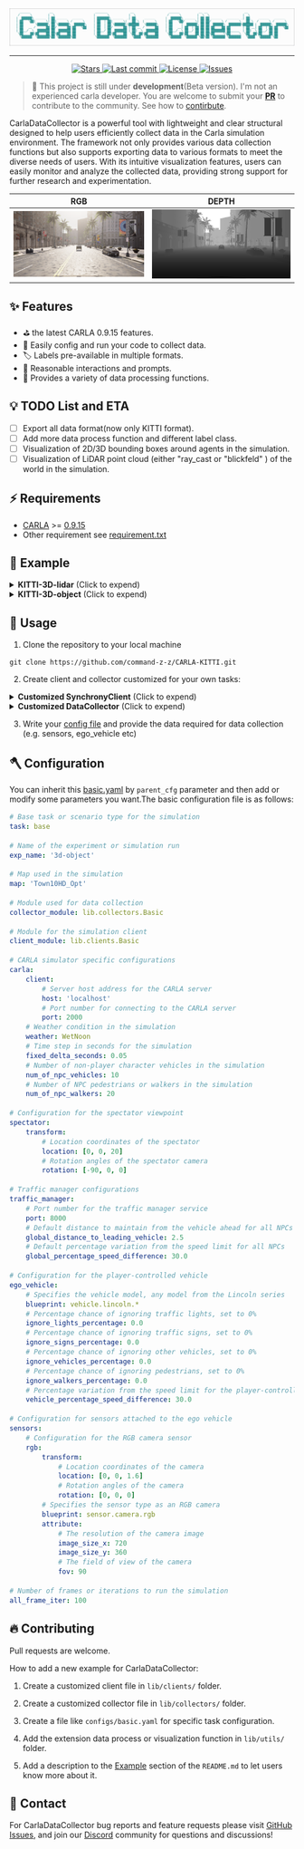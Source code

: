 <div align="center">
  <img src="./assets/head.png">
</div>

<hr>

<div align="center"><p>
    <a href="https://github.com/command-z-z/CarlaDataCollector/stargazers">
      <img alt="Stars" src="https://img.shields.io/github/stars/command-z-z/CarlaDataCollector?style=for-the-badge&logo=starship&color=c69ff5&logoColor=D9E0EE&labelColor=302D41" />
    </a>
    <a href="https://github.com/command-z-z/CarlaDataCollector/pulse">
      <img alt="Last commit" src="https://img.shields.io/github/last-commit/command-z-z/CarlaDataCollector?style=for-the-badge&logo=starship&color=8bd5ca&logoColor=D9E0EE&labelColor=302D41"/>
    </a>
    <a href="https://github.com/command-z-z/CarlaDataCollector/blob/main/LICENSE">
      <img alt="License" src="https://img.shields.io/github/license/command-z-z/CarlaDataCollector?style=for-the-badge&logo=starship&color=ee999f&logoColor=D9E0EE&labelColor=302D41" />
    </a>
    <a href="https://github.com/command-z-z/CarlaDataCollector/issues">
      <img alt="Issues" src="https://img.shields.io/github/issues/command-z-z/CarlaDataCollector?style=for-the-badge&logo=bilibili&color=F5E0DC&logoColor=D9E0EE&labelColor=302D41" />
    </a>
</div>

> :eyes: This project is still under **development**(Beta version). I'm not an experienced carla developer. You are welcome to submit your [**PR**](https://github.com/command-z-z/CarlaDataCollector/pulls) to contribute to the community. See how to [contirbute](#-contributing).

CarlaDataCollector is a powerful tool with lightweight and clear structural designed to help users efficiently collect data in the Carla simulation environment. The framework not only provides various data collection functions but also supports exporting data to various formats to meet the diverse needs of users. With its intuitive visualization features, users can easily monitor and analyze the collected data, providing strong support for further research and experimentation.


| RGB | DEPTH |
| :-:   | :-:   |
| ![](./assets/rgb.png) | ![](./assets/depth.png) |


## ✨ Features
- :golf: the latest CARLA 0.9.15 features.
- :key: Easily config and run your code to collect data.
- :label: Labels pre-available in multiple formats.
- :tulip: Reasonable interactions and prompts.
- :gem: Provides a variety of data processing functions.

## 💡 TODO List and ETA
- [ ] Export all data format(now only KITTI format).
- [ ] Add more data process function and different label class.
- [ ] Visualization of 2D/3D bounding boxes around agents in the simulation.
- [ ] Visualization of LiDAR point cloud (either "ray_cast or "blickfeld" ) of the world in the simulation.
 
## ⚡️ Requirements

- [CARLA](https://carla.org/) >= [0.9.15](https://github.com/carla-simulator/carla/releases/tag/0.9.15)
- Other requirement see [requirement.txt](https://github.com/command-z-z/CarlaDataCollector/blob/main/requirements.txt)

## 🎨 Example
<details>
<summary><b>KITTI-3D-lidar</b> <span style="font-size:14px;">(Click to expend) </span> </summary>

Generate simulation lidar data set in KITTI odometry dataset format based on CARLA Simulator. Use nvidia [NKSR](https://research.nvidia.com/labs/toronto-ai/NKSR/) method reconstruct mesh by lidar point cloud.
```
python generator.py --cfg_file ./configs/kitti/3d-lidar.yaml
```

| LIDAR | [NKSR](https://github.com/nv-tlabs/NKSR) |
| :-:   | :-:   |
| ![](./assets/lidar.png) | ![](./assets/nksr.png) |

You can reproduce the result from above image by following command line. More details and environment setup, please find from [NKSR](https://github.com/nv-tlabs/NKSR) repository.
```
python scripts/recon_nksr.py
```

</details>

<details>
<summary><b>KITTI-3D-object</b> <span style="font-size:14px;">(Click to expend) </span> </summary>

Generate simulation data set in KITTI 2D/3D target detection dataset format based on CARLA Simulator(Reference from [Repo](https://github.com/mmmmaomao/DataGenerator)).
```
python generator.py --cfg_file ./configs/kitti/3d-object.yaml
```

![image](https://user-images.githubusercontent.com/55339200/138204888-18958f52-ab1a-454a-8eef-23b7d4987f37.png)

</details>

## 🚀 Usage

1. Clone the repository to your local machine

```
git clone https://github.com/command-z-z/CARLA-KITTI.git
```

2. Create client and collector customized for your own tasks:

<details>
<summary><b>Customized SynchronyClient</b> <span style="font-size:14px;">(Click to expend) </span> </summary>

Inherit the function from `BasicClient` and overload the `tick` function according to your own data collection requirements.
```python
class Client(BasicClient):
    def __init__(self, cfg):
        super().__init__(cfg)

    def tick(self):
        self.frame = self.world.tick()
        ego_vehicle, dataQue = next(iter(self.data["sensor_data"].items()))
        
        # set_spectator
        self._set_spectator(ego_vehicle)

        # set overtaking
        auto_decide_overtake_direction(ego_vehicle, self.world, self.traffic_manager)

        ret = {"actors": None, "sensors_data": {}}
        ret["actors"] = self.world.get_actors().filter('*vehicle*')

        data = [self._retrieve_data(q) for q in dataQue]
        assert all(x.frame == self.frame for x in data)

        sensors = self.actors["sensors"][ego_vehicle]
        sensor_intrinsic = [get_camera_intrinsic(int(sensor.attributes['image_size_x']), int(sensor.attributes['image_size_y']), int(sensor.attributes['fov'])) for sensor in sensors[:5]]
        sensor_extrinsic = [np.mat(sensor.get_transform().get_matrix()) for sensor in sensors]

        ret["sensors_data"][ego_vehicle] = {}
        ret["sensors_data"][ego_vehicle]["sensor_data"] = data
        ret["sensors_data"][ego_vehicle]["intrinsic"] = sensor_intrinsic
        ret["sensors_data"][ego_vehicle]["extrinsic_inv"] = sensor_extrinsic
        ret["sensors_data"][ego_vehicle]["lidar"] = sensors[5]
        return ret
```

</details>

<details>
<summary><b>Customized DataCollector</b> <span style="font-size:14px;">(Click to expend) </span> </summary>

Inherit the function from `BasicDataCollector` and overload the function according to your own data collection requirements.

```python
class DataCollector(BasicDataCollector):
    def __init__(self, cfg):
        super().__init__(cfg)
        self._generate_path()

    def _generate_path(self):
        folders = ['image', 'depth_1', 'depth_2', 'depth_3', 'depth_4', 'velodyne']

        for folder in folders:
            directory = os.path.join(self.OUTPUT_FOLDER, folder)
            if not os.path.exists(directory):
                os.makedirs(directory)

        self.LIDAR_PATH = os.path.join(self.OUTPUT_FOLDER, 'velodyne/{0:06}.bin')
        self.IMAGE_PATH = os.path.join(self.OUTPUT_FOLDER, 'image/{0:06}.png')
        self.DEPTH_1_PATH = os.path.join(self.OUTPUT_FOLDER, 'depth_1/{0:06}.png')
        self.DEPTH_2_PATH = os.path.join(self.OUTPUT_FOLDER, 'depth_2/{0:06}.png')
        self.DEPTH_3_PATH = os.path.join(self.OUTPUT_FOLDER, 'depth_3/{0:06}.png')
        self.DEPTH_4_PATH = os.path.join(self.OUTPUT_FOLDER, 'depth_4/{0:06}.png')
        self.CALIB_PATH = os.path.join(self.OUTPUT_FOLDER, 'calib.txt')
        self.POSE_PATH = os.path.join(self.OUTPUT_FOLDER, 'pose.txt')
        self.CAR_PATH = os.path.join(self.OUTPUT_FOLDER, 'ego_vehicle_trajectory.txt')
        self.BBOX_PATH = os.path.join(self.OUTPUT_FOLDER, 'bbox.txt')

    def save_training_files(self, data):

        lidar_fname = self.LIDAR_PATH.format(self.captured_frame_no)
        img_fname = self.IMAGE_PATH.format(self.captured_frame_no)
        depth_1_fname = self.DEPTH_1_PATH.format(self.captured_frame_no)
        depth_2_fname = self.DEPTH_2_PATH.format(self.captured_frame_no)
        depth_3_fname = self.DEPTH_3_PATH.format(self.captured_frame_no)
        depth_4_fname = self.DEPTH_4_PATH.format(self.captured_frame_no)
        calib_fname = self.CALIB_PATH
        pose_fname = self.POSE_PATH
        car_fname = self.CAR_PATH
        bbox_frname = self.BBOX_PATH


        ego_vehicle, dt = next(iter(data["sensors_data"].items()))
        save_calibration_data(calib_fname, dt["intrinsic"], dt["extrinsic_inv"])
        save_image_data(img_fname, dt["sensor_data"][0])
        save_depth_data(depth_1_fname, dt["sensor_data"][1])
        save_depth_data(depth_2_fname, dt["sensor_data"][2])
        save_depth_data(depth_3_fname, dt["sensor_data"][3])
        save_depth_data(depth_4_fname, dt["sensor_data"][4])
        save_lidar_data(lidar_fname, dt["sensor_data"][5])
        save_ego_vehicle_trajectory(car_fname, ego_vehicle)
        save_pose_data(pose_fname, dt["lidar"])
        save_npc_data(bbox_frname, data["actors"], ego_vehicle)
        self.captured_frame_no += 1
```

</details>

3. Write your [config file](#-configuration) and provide the data required for data collection (e.g. sensors, ego_vehicle etc)

## 🪓 Configuration

You can inherit this [basic.yaml](https://github.com/command-z-z/CarlaDataCollector/blob/main/configs/basic.yaml) by `parent_cfg` parameter and then add or modify some parameters you want.The basic configuration file is as follows:

```yaml
# Base task or scenario type for the simulation
task: base

# Name of the experiment or simulation run
exp_name: '3d-object'

# Map used in the simulation
map: 'Town10HD_Opt'

# Module used for data collection
collector_module: lib.collectors.Basic

# Module for the simulation client
client_module: lib.clients.Basic

# CARLA simulator specific configurations
carla:
    client:
        # Server host address for the CARLA server
        host: 'localhost'
        # Port number for connecting to the CARLA server
        port: 2000
    # Weather condition in the simulation
    weather: WetNoon
    # Time step in seconds for the simulation
    fixed_delta_seconds: 0.05
    # Number of non-player character vehicles in the simulation
    num_of_npc_vehicles: 10 
    # Number of NPC pedestrians or walkers in the simulation
    num_of_npc_walkers: 20

# Configuration for the spectator viewpoint
spectator:
    transform:
        # Location coordinates of the spectator
        location: [0, 0, 20]
        # Rotation angles of the spectator camera
        rotation: [-90, 0, 0]
    
# Traffic manager configurations
traffic_manager: 
    # Port number for the traffic manager service
    port: 8000
    # Default distance to maintain from the vehicle ahead for all NPCs
    global_distance_to_leading_vehicle: 2.5 
    # Default percentage variation from the speed limit for all NPCs
    global_percentage_speed_difference: 30.0

# Configuration for the player-controlled vehicle
ego_vehicle:
    # Specifies the vehicle model, any model from the Lincoln series
    blueprint: vehicle.lincoln.*
    # Percentage chance of ignoring traffic lights, set to 0%
    ignore_lights_percentage: 0.0
    # Percentage chance of ignoring traffic signs, set to 0%
    ignore_signs_percentage: 0.0
    # Percentage chance of ignoring other vehicles, set to 0%
    ignore_vehicles_percentage: 0.0
    # Percentage chance of ignoring pedestrians, set to 0%
    ignore_walkers_percentage: 0.0
    # Percentage variation from the speed limit for the player-controlled vehicle
    vehicle_percentage_speed_difference: 30.0

# Configuration for sensors attached to the ego vehicle
sensors:
    # Configuration for the RGB camera sensor
    rgb:
        transform:
            # Location coordinates of the camera
            location: [0, 0, 1.6]
            # Rotation angles of the camera
            rotation: [0, 0, 0]
        # Specifies the sensor type as an RGB camera
        blueprint: sensor.camera.rgb
        attribute:
            # The resolution of the camera image
            image_size_x: 720
            image_size_y: 360
            # The field of view of the camera
            fov: 90

# Number of frames or iterations to run the simulation
all_frame_iter: 100
```

## 🔥 Contributing

Pull requests are welcome.

How to add a new example for CarlaDataCollector:

1. Create a customized client file in `lib/clients/` folder.

2. Create a customized collector file in `lib/collectors/` folder.

3. Create a file like `configs/basic.yaml` for specific task configuration.

4. Add the extension data process or visualization function in `lib/utils/` folder.

5. Add a description to the [Example](#-example) section of the `README.md` to let users know more about it.

## 🍺 Contact

For CarlaDataCollector bug reports and feature requests please visit [GitHub Issues](https://github.com/command-z-z/command-z-z/issues), and join our [Discord](https://discord.gg/2QGjgzgM) community for questions and discussions!
